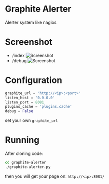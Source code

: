 # Graphite Alerter
Alerter system like nagios

# Screenshot
* /index
![Screenshot](https://raw.github.com/huoxy/graphite-alerter/master/static/image/indexScreenshot.png)
* /debug
![Screenshot](https://raw.github.com/huoxy/graphite-alerter/master/static/image/debugScreenshot.png)

# Configuration
```python
graphite_url = 'http://<ip>:<port>'
listen_host = '0.0.0.0'
listen_port = 8081
plugins_cache = 'plugins.cache'
debug = False
```
set your own `graphite_url`

# Running
After cloning code:
```bash
cd graphite-alerter
./graphite-alerter.py
```
then you will get your page on: `http://<ip>:8081/`
